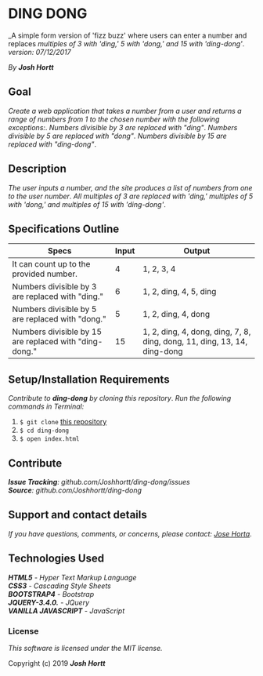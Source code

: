 # DING DONG

_A simple form version of 'fizz buzz' where users can enter a number and replaces
_multiples of 3 with 'ding,' 5 with 'dong,' and 15 with 'ding-dong'_.<br/>
_version: 07/12/2017_

_By **Josh Hortt**_

## Goal
_Create a web application that takes a number from a user and returns a range of numbers_
_from 1 to the chosen number with the following exceptions:_.
_Numbers divisible by 3 are replaced with "ding"_.
_Numbers divisible by 5 are replaced with "dong"_.
_Numbers divisible by 15 are replaced with "ding-dong"_.

## Description

_The user inputs a number, and the site produces a list of numbers from one to the user number_.
_All multiples of 3 are replaced with 'ding,' multiples of 5 with 'dong,' and multiples of 15 with 'ding-dong'_.

## Specifications Outline

| Specs                                                  | Input | Output                                                                   |
|--------------------------------------------------------|-------|--------------------------------------------------------------------------|
| It can count up to the provided number.                | 4     | 1, 2, 3, 4                                                               |
| Numbers divisible by 3 are replaced with "ding."       | 6     | 1, 2, ding, 4, 5, ding                                                   |
| Numbers divisible by 5 are replaced with "dong."       | 5     | 1, 2, ding, 4, dong                                                      |
| Numbers divisible by 15 are replaced with "ding-dong." | 15    | 1, 2, ding, 4, dong, ding, 7, 8, ding, dong, 11, ding, 13, 14, ding-dong |

## Setup/Installation Requirements
_Contribute to **ding-dong** by cloning this repository_.
_Run the following commands in Terminal:_

1. `$ git clone` [this repository](https://github.com/joshhortt/ding-dong.git)
2. `$ cd ding-dong`
3. `$ open index.html`

## Contribute

_**Issue Tracking**: github.com/Joshhortt/ding-dong/issues_<br/>
_**Source**: github.com/Joshhortt/ding-dong_

## Support and contact details
_If you have questions, comments, or concerns, please contact: [Jose Horta](joshhortt@yahoo.com)_.

## Technologies Used

_**HTML5** - Hyper Text Markup Language_<br/>
_**CSS3** - Cascading Style Sheets_<br/>
_**BOOTSTRAP4** - Bootstrap_</br>
_**JQUERY-3.4.0.** - JQuery_</br>
_**VANILLA JAVASCRIPT** - JavaScript_

### License
*This software is licensed under the MIT license.*

Copyright (c) 2019 **_Josh Hortt_**
